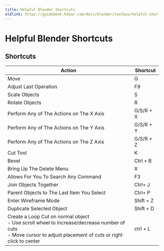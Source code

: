 ```yaml
---
title: Helpful Blender Shortcuts
oldlink: https://guidebook.hdyar.com/docs/blender/toolbox/helpful-shortcuts/
---
```


# Helpful Blender Shortcuts

## Shortcuts

| Action                                                                                                                                                               | Shortcut  |
| -------------------------------------------------------------------------------------------------------------------------------------------------------------------- | --------- |
| Move                                                                                                                                                                 | G         |
| Adjust Last Operation                                                                                                                                                | F9        |
| Scale Objects                                                                                                                                                        | S         |
| Rotate Objects                                                                                                                                                       | R         |
| Perform Any of The Actions on The X Axis                                                                                                                             | G/S/R + X |
| Perform Any of The Actions on The Y Axis                                                                                                                             | G/S/R + Y |
| Perform Any of The Actions on The Z Axis                                                                                                                             | G/S/R + Z |
| Cut Tool                                                                                                                                                             | K         |
| Bevel                                                                                                                                                                | Ctrl + B  |
| Bring Up The Delete Menu                                                                                                                                             | X         |
| Allows For You To Search Any Command                                                                                                                                 | F3        |
| Join Objects Together                                                                                                                                                | Ctrl+ J   |
| Parent Objects to The Last Item You Select                                                                                                                           | Ctrl+ P   |
| Enter Wireframe Mode                                                                                                                                                 | Shift + Z |
| Duplicate Selected Object                                                                                                                                            | Shift + D |
| Create a Loop Cut on normal object<br/>- Use scroll wheel to increase/decrease number of cuts<br/>- Move cursor to adjust placement of cuts or right click to center | ctrl + L  |
